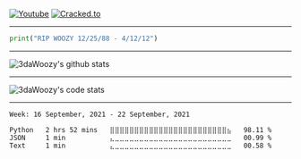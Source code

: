 [![Youtube](https://img.shields.io/youtube/channel/subscribers/UCnOipMsHmErfo09-mpcXcmA?color=bd93f9&label=Youtube&style=flat-square)](https://www.youtube.com/channel/UCnOipMsHmErfo09-mpcXcmA)
[![Cracked.to](https://img.shields.io/static/v1?style=flat-square&label=Cracked.to&message=3daWoozy&color=bd93f9)](https://cracked.to/3DaWoozy)
***
```python
print("𝚁𝙸𝙿 𝚆𝙾𝙾𝚉𝚈 𝟷𝟸/𝟸𝟻/𝟾𝟾 - 𝟺/𝟷𝟸/𝟷𝟸")
```
***

![3daWoozy's github stats](https://github-readme-stats.vercel.app/api?username=3daWoozy&show_icons=true&hide_border=True&bg_color=282a36&title_color=bd93f9&text_color=50fa7b&icon_color=ffb86c)

---

![3daWoozy's code stats](https://github-readme-stats.vercel.app/api/top-langs/?username=3daWoozy&bg_color=282a36&title_color=bd93f9&text_color=50fa7b&icon_color=ffb86c)

-----
<!--START_SECTION:waka-->
```text
Week: 16 September, 2021 - 22 September, 2021

Python   2 hrs 52 mins   ⣿⣿⣿⣿⣿⣿⣿⣿⣿⣿⣿⣿⣿⣿⣿⣿⣿⣿⣿⣿⣿⣿⣿⣿⣦   98.11 % 
JSON     1 min           ⣄⣀⣀⣀⣀⣀⣀⣀⣀⣀⣀⣀⣀⣀⣀⣀⣀⣀⣀⣀⣀⣀⣀⣀⣀   00.99 % 
Text     1 min           ⣄⣀⣀⣀⣀⣀⣀⣀⣀⣀⣀⣀⣀⣀⣀⣀⣀⣀⣀⣀⣀⣀⣀⣀⣀   00.58 % 
```
<!--END_SECTION:waka-->
